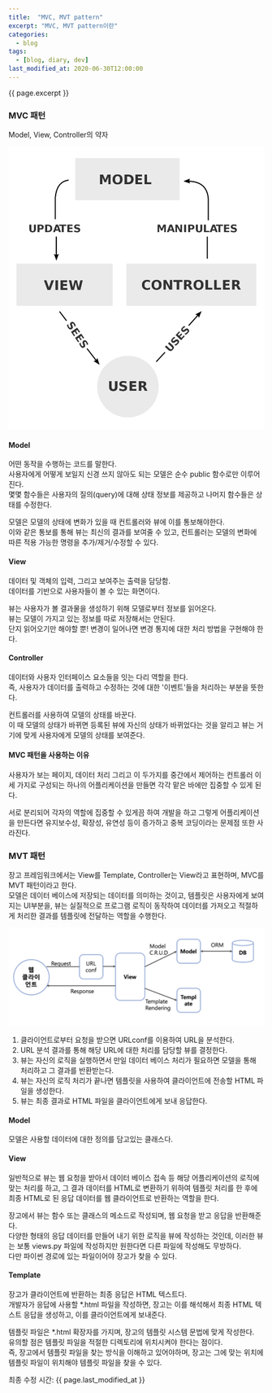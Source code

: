 ```yaml
---
title:  "MVC, MVT pattern"
excerpt: "MVC, MVT pattern이란"
categories:
  - blog
tags:
  - [blog, diary, dev]
last_modified_at: 2020-06-30T12:00:00
---
```

<!-- GitHub Blog 서비스인 github.io 블로그를 시작합니다. -->
{{ page.excerpt }}  

### MVC 패턴

Model, View, Controller의 약자

<img src="/assets/images/mvc.png">

#### Model

어떤 동작을 수행하는 코드를 말한다.  
사용자에게 어떻게 보일지 신경 쓰지 않아도 되는 모델은 순수 public 함수로만 이루어진다.  
몇몇 함수들은 사용자의 질의(query)에 대해 상태 정보를 제공하고 나머지 함수들은 상태를 수정한다.  

모델은 모델의 상태에 변화가 있을 때 컨트롤러와 뷰에 이를 통보해야한다.   
이와 같은 통보를 통해 뷰는 최신의 결과를 보여줄 수 있고, 컨트롤러는 모델의 변화에 따른 적용 가능한 명령을 추가/제거/수정할 수 있다. 

#### View

데이터 및 객체의 입력, 그리고 보여주는 출력을 담당함.  
데이터를 기반으로 사용자들이 볼 수 있는 화면이다. 

뷰는 사용자가 볼 결과물을 생성하기 위해 모델로부터 정보를 읽어온다.  
뷰는 모델이 가지고 있는 정보를 따로 저장해서는 안된다.  
단지 읽어오기만 해야할 뿐! 변경이 일어나면 변경 통지에 대한 처리 방법을 구현해야 한다.

#### Controller

데이터와 사용자 인터페이스 요소들을 잇는 다리 역할을 한다.  
즉, 사용자가 데이터를 출력하고 수정하는 것에 대한 '이벤트'들을 처리하는 부분을 뜻한다.

컨트롤러를 사용하여 모델의 상태를 바꾼다.  
이 때 모델의 상태가 바뀌면 등록된 뷰에 자신의 상태가 바뀌었다는 것을 알리고 뷰는 거기에 맞게 사용자에게 모델의 상태를 보여준다.

#### MVC 패턴을 사용하는 이유

사용자가 보는 페이지, 데이터 처리 그리고 이 두가지를 중간에서 제어하는 컨트롤러 이 세 가지로 구성되는 하나의 어플리케이션을 만들면 각각 맡은 바에만 집중할 수 있게 된다. 
 
서로 분리되어 각자의 역할에 집중할 수 있게끔 하여 개발을 하고 그렇게 어플리케이션을 만든다면 유지보수성, 확장성, 유연성 등이 증가하고 중복 코딩이라는 문제점 또한 사라진다.

### MVT 패턴

장고 프레임워크에서는 View를 Template, Controller는 View라고 표현하며, MVC를 MVT 패턴이라고 한다.  
모델은 데이터 베이스에 저장되는 데이터를 의미하는 것이고, 템플릿은 사용자에게 보여지는 UI부분을, 뷰는 실질적으로 프로그램 로직이 동작하여 데이터를 가져오고 적절하게 처리한 결과를 템플릿에 전달하는 역할을 수행한다.  

<img src="/assets/images/mvt.png">

1. 클라이언트로부터 요청을 받으면 URLconf를 이용하여 URL을 분석한다.  
2. URL 분석 결과를 통해 해당 URL에 대한 처리를 담당할 뷰를 결정한다.  
3. 뷰는 자신의 로직을 실행하면서 만일 데이터 베이스 처리가 필요하면 모델을 통해 처리하고 그 결과를 반환받는다.  
4. 뷰는 자신의 로직 처리가 끝나면 템플릿을 사용하여 클라이언트에 전송할 HTML 파일을 생성한다.  
5. 뷰는 최종 결과로 HTML 파일을 클라이언트에게 보내 응답한다.  

#### Model

모델은 사용할 데이터에 대한 정의를 담고있는 클래스다.

#### View

일반적으로 뷰는 웹 요청을 받아서 데이터 베이스 접속 등 해당 어플리케이션의 로직에 맞는 처리를 하고, 그 결과 데이터를 HTML로 변환하기 위하여 템플릿 처리를 한 후에 최종 HTML로 된 응답 데이터를 웹 클라이언트로 반환하는 역할을 한다.

장고에서 뷰는 함수 또는 클래스의 메소드로 작성되며, 웹 요청을 받고 응답을 반환해준다.  
다양한 형태의 응답 데이터를 만들어 내기 위한 로직을 뷰에 작성하는 것인데, 이러한 뷰는 보통 views.py 파일에 작성하지만 원한다면 다른 파일에 작성해도 무방하다.  
다만 파이썬 경로에 있는 파일이어야 장고가 찾을 수 있다.

#### Template

장고가 클라이언트에 반환하는 최종 응답은 HTML 텍스트다.  
개발자가 응답에 사용할 *.html 파일을 작성하면, 장고는 이를 해석해서 최종 HTML 텍스트 응답을 생성하고, 이를 클라이언트에게 보내준다. 

템플릿 파일은 *.html 확장자를 가지며, 장고의 템플릿 시스템 문법에 맞게 작성한다.  
유의할 점은 템플릿 파일을 적절한 디렉토리에 위치시켜야 한다는 점이다.  
즉, 장고에서 템플릿 파일을 찾는 방식을 이해하고 있어야하며, 장고는 그에 맞는 위치에 템플릿 파일이 위치해야 템플릿 파일을 찾을 수 있다.

최종 수정 시간: {{ page.last_modified_at }}